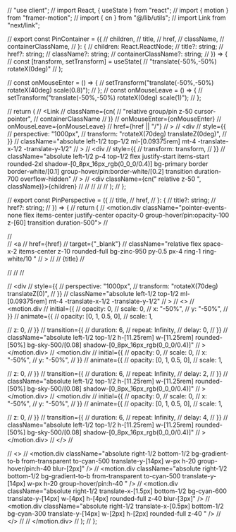 // "use client";
// import React, { useState } from "react";
// import { motion } from "framer-motion";
// import { cn } from "@/lib/utils";
// import Link from "next/link";

// export const PinContainer = ({
//   children,
//   title,
//   href,
//   className,
//   containerClassName,
// }: {
//   children: React.ReactNode;
//   title?: string;
//   href?: string;
//   className?: string;
//   containerClassName?: string;
// }) => {
//   const [transform, setTransform] = useState(
//     "translate(-50%,-50%) rotateX(0deg)"
//   );

//   const onMouseEnter = () => {
//     setTransform("translate(-50%,-50%) rotateX(40deg) scale(0.8)");
//   };
//   const onMouseLeave = () => {
//     setTransform("translate(-50%,-50%) rotateX(0deg) scale(1)");
//   };

//   return (
//     <Link
//       className={cn(
//         "relative group/pin z-50  cursor-pointer",
//         containerClassName
//       )}
//       onMouseEnter={onMouseEnter}
//       onMouseLeave={onMouseLeave}
//       href={href || "/"}
//     >
//       <div
//         style={{
//           perspective: "1000px",
//           transform: "rotateX(70deg) translateZ(0deg)",
//         }}
//         className="absolute left-1/2 top-1/2 ml-[0.09375rem] mt-4 -translate-x-1/2 -translate-y-1/2"
//       >
//         <div
//           style={{
//             transform: transform,
//           }}
//           className="absolute left-1/2 p-4 top-1/2  flex justify-start items-start  rounded-2xl  shadow-[0_8px_16px_rgb(0_0_0/0.4)] bg-primary border border-white/[0.1] group-hover/pin:border-white/[0.2] transition duration-700 overflow-hidden"
//         >
//           <div className={cn(" relative z-50 ", className)}>{children}</div>
//         </div>
//       </div>
//       <PinPerspective title={title} href={href} />
//     </Link>
//   );
// };

// export const PinPerspective = ({
//   title,
//   href,
// }: {
//   title?: string;
//   href?: string;
// }) => {
//   return (
//     <motion.div className="pointer-events-none flex items-center justify-center opacity-0 group-hover/pin:opacity-100 z-[60] transition duration-500">
//       <div className=" w-full h-full -mt-7 flex-none  inset-0">
//         <div className="absolute top-0 inset-x-0  flex justify-center">
//           <a
//             href={href}
//             target={"_blank"}
//             className="relative flex space-x-2 items-center z-10 rounded-full bg-zinc-950 py-0.5 px-4 ring-1 ring-white/10 "
//           >
//             <span className="relative z-20 text-white text-xs font-bold inline-block py-0.5">
//               {title}
//             </span>

//             <span className="absolute -bottom-0 left-[1.125rem] h-px w-[calc(100%-2.25rem)] bg-gradient-to-r from-emerald-400/0 via-emerald-400/90 to-emerald-400/0 transition-opacity duration-500 group-hover/btn:opacity-40"></span>
//           </a>
//         </div>

//         <div
//           style={{
//             perspective: "1000px",
//             transform: "rotateX(70deg) translateZ(0)",
//           }}
//           className="absolute left-1/2 top-1/2 ml-[0.09375rem] mt-4 -translate-x-1/2 -translate-y-1/2"
//         >
//           <>
//             <motion.div
//               initial={{
//                 opacity: 0,
//                 scale: 0,
//                 x: "-50%",
//                 y: "-50%",
//               }}
//               animate={{
//                 opacity: [0, 1, 0.5, 0],
//                 scale: 1,

//                 z: 0,
//               }}
//               transition={{
//                 duration: 6,
//                 repeat: Infinity,
//                 delay: 0,
//               }}
//               className="absolute left-1/2 top-1/2  h-[11.25rem] w-[11.25rem] rounded-[50%] bg-sky-500/[0.08] shadow-[0_8px_16px_rgb(0_0_0/0.4)]"
//             ></motion.div>
//             <motion.div
//               initial={{
//                 opacity: 0,
//                 scale: 0,
//                 x: "-50%",
//                 y: "-50%",
//               }}
//               animate={{
//                 opacity: [0, 1, 0.5, 0],
//                 scale: 1,

//                 z: 0,
//               }}
//               transition={{
//                 duration: 6,
//                 repeat: Infinity,
//                 delay: 2,
//               }}
//               className="absolute left-1/2 top-1/2  h-[11.25rem] w-[11.25rem] rounded-[50%] bg-sky-500/[0.08] shadow-[0_8px_16px_rgb(0_0_0/0.4)]"
//             ></motion.div>
//             <motion.div
//               initial={{
//                 opacity: 0,
//                 scale: 0,
//                 x: "-50%",
//                 y: "-50%",
//               }}
//               animate={{
//                 opacity: [0, 1, 0.5, 0],
//                 scale: 1,

//                 z: 0,
//               }}
//               transition={{
//                 duration: 6,
//                 repeat: Infinity,
//                 delay: 4,
//               }}
//               className="absolute left-1/2 top-1/2  h-[11.25rem] w-[11.25rem] rounded-[50%] bg-sky-500/[0.08] shadow-[0_8px_16px_rgb(0_0_0/0.4)]"
//             ></motion.div>
//           </>
//         </div>

//         <>
//           <motion.div className="absolute right-1/2 bottom-1/2 bg-gradient-to-b from-transparent to-cyan-500 translate-y-[14px] w-px h-20 group-hover/pin:h-40 blur-[2px]" />
//           <motion.div className="absolute right-1/2 bottom-1/2 bg-gradient-to-b from-transparent to-cyan-500 translate-y-[14px] w-px h-20 group-hover/pin:h-40  " />
//           <motion.div className="absolute right-1/2 translate-x-[1.5px] bottom-1/2 bg-cyan-600 translate-y-[14px] w-[4px] h-[4px] rounded-full z-40 blur-[3px]" />
//           <motion.div className="absolute right-1/2 translate-x-[0.5px] bottom-1/2 bg-cyan-300 translate-y-[14px] w-[2px] h-[2px] rounded-full z-40 " />
//         </>
//       </div>
//     </motion.div>
//   );
// };
